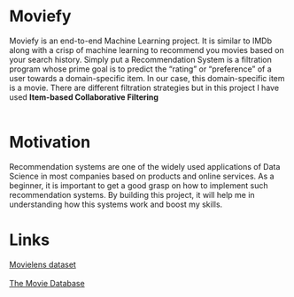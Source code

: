 # Moviefy
Moviefy is an end-to-end Machine Learning project. It is similar to IMDb along with a crisp of machine learning to recommend you movies based on your search history. Simply put a Recommendation System is a filtration program whose prime goal is to predict the “rating” or “preference” of a user towards a domain-specific item. In our case, this domain-specific item is a movie. There are different filtration strategies but in this project I have used <b>Item-based Collaborative Filtering</b>
<br></br>
# Motivation
Recommendation systems are one of the widely used applications of Data Science in most companies based on products and online services. As a beginner, it is important to get a good grasp on how to implement such recommendation systems. By building this project, it will help me in understanding how this systems work and boost my skills.

# Links

[Movielens dataset](https://grouplens.org/datasets/movielens/)
<br></br>
[The Movie Database](https://www.themoviedb.org/)